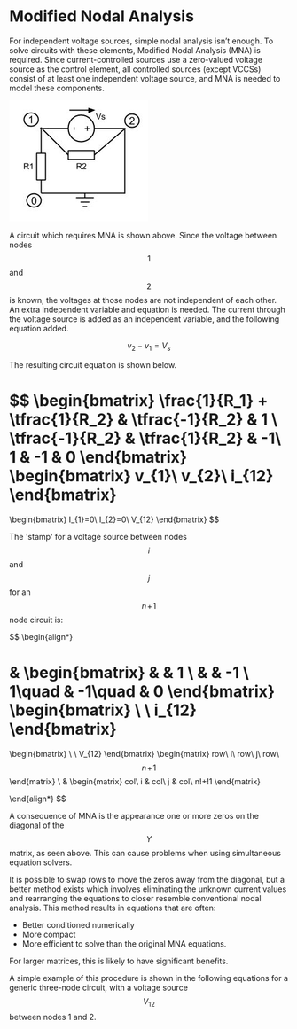 # Modified Nodal Analysis

For independent voltage sources, simple nodal analysis isn’t enough. To solve circuits with these elements, Modified Nodal Analysis (MNA) is required. Since current-controlled sources use a zero-valued voltage source as the control element, all controlled sources (except VCCSs) consist of at least one independent voltage source, and MNA is needed to model these components.

![Circuit requiring MNA](../imgs/MNA.jpg)

A circuit which requires MNA is shown above. Since the voltage between nodes $$1$$ and $$2$$ is known, the voltages at those nodes are not independent of each other. An extra independent variable and equation is needed. The current through the voltage source is added as an independent variable, and the following equation added.

$$
v_2-v_1=V_s
$$

The resulting circuit equation is shown below.

$$
\begin{bmatrix}
\frac{1}{R_1} + \tfrac{1}{R_2} & \tfrac{-1}{R_2} & 1 \\
\tfrac{-1}{R_2} & \tfrac{1}{R_2} & -1\\
1 & -1 & 0
\end{bmatrix}
\begin{bmatrix}
v_{1}\\
v_{2}\\
i_{12}
\end{bmatrix}
=
\begin{bmatrix}
I_{1}=0\\
I_{2}=0\\
V_{12}
\end{bmatrix}
$$

The 'stamp' for a voltage source between nodes $$i$$ and $$j$$ for an $$n\!+\!1$$ node circuit is:

$$
\begin{align*}

&
\begin{bmatrix}
 &  & 1 \\
 &  & -1 \\
1\quad & -1\quad & 0
\end{bmatrix}
\begin{bmatrix}
 \\
 \\
i_{12}
\end{bmatrix}
=
\begin{bmatrix}
 \\
 \\
V_{12}
\end{bmatrix}
\begin{matrix}
row\ i\\
row\ j\\
row\ $$n\!+\!1$$
\end{matrix}
\\
&
\begin{matrix}
col\ i & col\ j & col\ n\!+\!1
\end{matrix}

\end{align*}
$$

A consequence of MNA is the appearance one or more zeros on the diagonal of the $$Y$$ matrix, as seen above. This can cause problems when using simultaneous equation solvers.

It is possible to swap rows to move the zeros away from the diagonal, but a better method exists which involves eliminating the unknown current values and rearranging the equations to closer resemble conventional nodal analysis. This method results in equations that are often:

- Better conditioned numerically
- More compact
- More efficient to solve than the original MNA equations.

For larger matrices, this is likely to have significant benefits.

A simple example of this procedure is shown in the following equations for a generic three-node circuit, with a voltage source $$V_{12}$$ between nodes 1 and 2.
